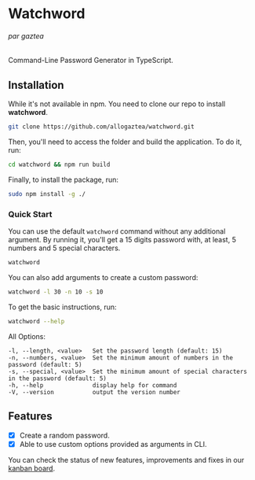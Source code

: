 # Watchword
###### par gaztea

Command-Line Password Generator in TypeScript.

## Installation
While it's not available in npm. You need to clone our repo to install **watchword**.
```sh
git clone https://github.com/allogaztea/watchword.git
```
Then, you'll need to access the folder and build the application. To do it, run:
```sh
cd watchword && npm run build
```
Finally, to install the package, run:
```sh
sudo npm install -g ./
```

### Quick Start

You can use the default ``watchword`` command without any additional argument. By running it, you'll get a 15 digits password with, at least, 5 numbers and 5 special characters.
```sh
watchword
```
You can also add arguments to create a custom password:
```sh
watchword -l 30 -n 10 -s 10
```
To get the basic instructions, run:
```sh
watchword --help
```
All Options:

    -l, --length, <value>   Set the password length (default: 15)
    -n, --numbers, <value>  Set the minimum amount of numbers in the password (default: 5)
    -s, --special, <value>  Set the minimum amount of special characters in the password (default: 5)
    -h, --help              display help for command
    -V, --version           output the version number

## Features
- [x] Create a random password.
- [x] Able to use custom options provided as arguments in CLI.

You can check the status of new features, improvements and fixes in our [kanban board](https://github.com/users/allogaztea/projects/1).
